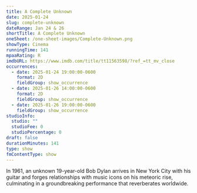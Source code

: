 ```yaml
---
title: A Complete Unknown
date: 2025-01-24
slug: complete-unknown
dateRange: Jan 24 & 26
shortTitle: A Complete Unknown
oneSheet: /one-sheet-images/Complete-Unknown.png
showType: Cinema
runningTime: 141
mpaaRating: R
imdbURL: https://www.imdb.com/title/tt11563598/?ref_=tt_mv_close
occurrences:
  - date: 2025-01-24 19:00:00-0600
    format: 2D
    fieldGroup: show_occurrence
  - date: 2025-01-26 14:00:00-0600
    format: 2D
    fieldGroup: show_occurrence
  - date: 2025-01-26 19:00:00-0600
    fieldGroup: show_occurrence
studioInfo:
  studio: ""
  studioFee: 0
  studioPercentage: 0
draft: false
durationMinutes: 141
type: show
fmContentType: show
---
```

In 1961, an unknown 19-year-old Bob Dylan arrives in New York City with his guitar and forges relationships with music icons on his meteoric rise, culminating in a groundbreaking performance that reverberates worldwide.